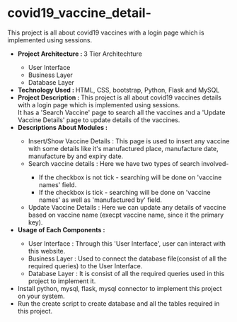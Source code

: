 # covid19_vaccine_detail-

This project is all about covid19 vaccines with a login page which is implemented using sessions.
<ul>
<li><b> Project Architecture : </b> 3 Tier Architechture</li>
  <ul>
    <li> User Interface </li>
    <li> Business Layer </li>
    <li> Database Layer </li>
  </ul>

<li><b> Technology Used : </b> HTML, CSS, bootstrap, Python, Flask and MySQL</li>

<li><b> Project Description : </b> This project is all about covid19 vaccines details with a login page which is implemented using sessions.</br> 
  It has a 'Search Vaccine' page to search all the vaccines and a 'Update Vaccine Details' page to update details of the vaccines.</li>

<li><b> Descriptions About Modules : </b></li>
  <ul>
    <li>Insert/Show Vaccine Details : This page is used to insert any vaccine with some details like it's manufactured place, manufacture date, manufacture by and expiry date.       </li>
    <li>Search vaccine details : Here we have two types of search involved-</li>
                              <ul>
                                 <li> If the checkbox is not tick - searching will be done on 'vaccine names' field.
                                 <li> If the checkbox is tick - searching will be done on 'vaccine names' as well as 'manufactured by' field.
                              </ul>
    <li>Update Vaccine Details : Here we can update any details of vaccine based on vaccine name (execpt vaccine name, since it the primary key).</li>
  </ul>
<li><b> Usage of Each Components : </b></li>
  <ul>
    <li> User Interface : Through this 'User Interface', user can interact with this website.</li>
    <li> Business Layer : Used to connect the database file(consist of all the required queries) to the User Interface.</li>
    <li>  Database Layer : It is consist of all the required queries used in this project to implement it.</li>
  </ul>

<li>Install python, mysql, flask, mysql connector to implement this project on your system.</li>

<li>Run the create script to create database and all the tables required in this project.</li>
</ul>
